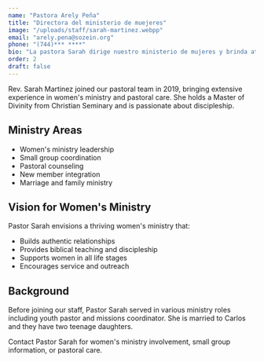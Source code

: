 ```yaml
---
name: "Pastora Arely Peña"
title: "Directora del ministerio de muejeres"
image: "/uploads/staff/sarah-martinez.webpp"
email: "arely.pena@sozein.org"
phone: "(744)*** ****"
bio: "La pastora Sarah dirige nuestro ministerio de mujeres y brinda atención pastoral con un corazón para el discipulado y la construcción de la comunidad.."
order: 2
draft: false
---
```


Rev. Sarah Martinez joined our pastoral team in 2019, bringing extensive experience in women's ministry and pastoral care. She holds a Master of Divinity from Christian Seminary and is passionate about discipleship.

## Ministry Areas

- Women's ministry leadership
- Small group coordination
- Pastoral counseling
- New member integration
- Marriage and family ministry

## Vision for Women's Ministry

Pastor Sarah envisions a thriving women's ministry that:
- Builds authentic relationships
- Provides biblical teaching and discipleship
- Supports women in all life stages
- Encourages service and outreach

## Background

Before joining our staff, Pastor Sarah served in various ministry roles including youth pastor and missions coordinator. She is married to Carlos and they have two teenage daughters.

Contact Pastor Sarah for women's ministry involvement, small group information, or pastoral care.